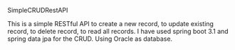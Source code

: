  SimpleCRUDRestAPI
 
 This is a simple RESTful API to create a new record, to update existing record, to delete record, to read all records. I have used spring boot 3.1 and spring data jpa for the CRUD. Using Oracle as database.
